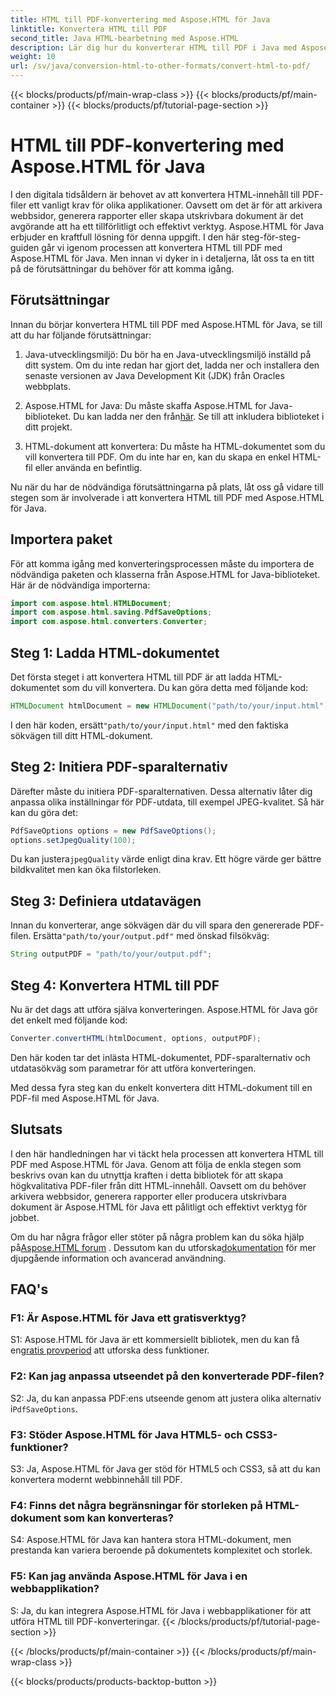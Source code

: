 ```yaml
---
title: HTML till PDF-konvertering med Aspose.HTML för Java
linktitle: Konvertera HTML till PDF
second_title: Java HTML-bearbetning med Aspose.HTML
description: Lär dig hur du konverterar HTML till PDF i Java med Aspose.HTML. Skapa högkvalitativa PDF-filer från ditt HTML-innehåll utan ansträngning.
weight: 10
url: /sv/java/conversion-html-to-other-formats/convert-html-to-pdf/
---
```


{{< blocks/products/pf/main-wrap-class >}}
{{< blocks/products/pf/main-container >}}
{{< blocks/products/pf/tutorial-page-section >}}

# HTML till PDF-konvertering med Aspose.HTML för Java

I den digitala tidsåldern är behovet av att konvertera HTML-innehåll till PDF-filer ett vanligt krav för olika applikationer. Oavsett om det är för att arkivera webbsidor, generera rapporter eller skapa utskrivbara dokument är det avgörande att ha ett tillförlitligt och effektivt verktyg. Aspose.HTML för Java erbjuder en kraftfull lösning för denna uppgift. I den här steg-för-steg-guiden går vi igenom processen att konvertera HTML till PDF med Aspose.HTML för Java. Men innan vi dyker in i detaljerna, låt oss ta en titt på de förutsättningar du behöver för att komma igång.

## Förutsättningar

Innan du börjar konvertera HTML till PDF med Aspose.HTML för Java, se till att du har följande förutsättningar:

1. Java-utvecklingsmiljö: Du bör ha en Java-utvecklingsmiljö inställd på ditt system. Om du inte redan har gjort det, ladda ner och installera den senaste versionen av Java Development Kit (JDK) från Oracles webbplats.

2.  Aspose.HTML for Java: Du måste skaffa Aspose.HTML for Java-biblioteket. Du kan ladda ner den från[här](https://releases.aspose.com/html/java/). Se till att inkludera biblioteket i ditt projekt.

3. HTML-dokument att konvertera: Du måste ha HTML-dokumentet som du vill konvertera till PDF. Om du inte har en, kan du skapa en enkel HTML-fil eller använda en befintlig.

Nu när du har de nödvändiga förutsättningarna på plats, låt oss gå vidare till stegen som är involverade i att konvertera HTML till PDF med Aspose.HTML för Java.

## Importera paket

För att komma igång med konverteringsprocessen måste du importera de nödvändiga paketen och klasserna från Aspose.HTML for Java-biblioteket. Här är de nödvändiga importerna:

```java
import com.aspose.html.HTMLDocument;
import com.aspose.html.saving.PdfSaveOptions;
import com.aspose.html.converters.Converter;
```

## Steg 1: Ladda HTML-dokumentet

Det första steget i att konvertera HTML till PDF är att ladda HTML-dokumentet som du vill konvertera. Du kan göra detta med följande kod:

```java
HTMLDocument htmlDocument = new HTMLDocument("path/to/your/input.html");
```

 I den här koden, ersätt`"path/to/your/input.html"` med den faktiska sökvägen till ditt HTML-dokument.

## Steg 2: Initiera PDF-sparalternativ

Därefter måste du initiera PDF-sparalternativen. Dessa alternativ låter dig anpassa olika inställningar för PDF-utdata, till exempel JPEG-kvalitet. Så här kan du göra det:

```java
PdfSaveOptions options = new PdfSaveOptions();
options.setJpegQuality(100);
```

 Du kan justera`jpegQuality` värde enligt dina krav. Ett högre värde ger bättre bildkvalitet men kan öka filstorleken.

## Steg 3: Definiera utdatavägen

 Innan du konverterar, ange sökvägen där du vill spara den genererade PDF-filen. Ersätta`"path/to/your/output.pdf"` med önskad filsökväg:

```java
String outputPDF = "path/to/your/output.pdf";
```

## Steg 4: Konvertera HTML till PDF

Nu är det dags att utföra själva konverteringen. Aspose.HTML för Java gör det enkelt med följande kod:

```java
Converter.convertHTML(htmlDocument, options, outputPDF);
```

Den här koden tar det inlästa HTML-dokumentet, PDF-sparalternativ och utdatasökväg som parametrar för att utföra konverteringen.

Med dessa fyra steg kan du enkelt konvertera ditt HTML-dokument till en PDF-fil med Aspose.HTML för Java.

## Slutsats

I den här handledningen har vi täckt hela processen att konvertera HTML till PDF med Aspose.HTML för Java. Genom att följa de enkla stegen som beskrivs ovan kan du utnyttja kraften i detta bibliotek för att skapa högkvalitativa PDF-filer från ditt HTML-innehåll. Oavsett om du behöver arkivera webbsidor, generera rapporter eller producera utskrivbara dokument är Aspose.HTML för Java ett pålitligt och effektivt verktyg för jobbet.

 Om du har några frågor eller stöter på några problem kan du söka hjälp på[Aspose.HTML forum](https://forum.aspose.com/) . Dessutom kan du utforska[dokumentation](https://reference.aspose.com/html/java/) för mer djupgående information och avancerad användning.

## FAQ's

### F1: Är Aspose.HTML för Java ett gratisverktyg?
   
 S1: Aspose.HTML för Java är ett kommersiellt bibliotek, men du kan få en[gratis provperiod](https://releases.aspose.com/) att utforska dess funktioner.

### F2: Kan jag anpassa utseendet på den konverterade PDF-filen?

 S2: Ja, du kan anpassa PDF:ens utseende genom att justera olika alternativ i`PdfSaveOptions`.

### F3: Stöder Aspose.HTML för Java HTML5- och CSS3-funktioner?

S3: Ja, Aspose.HTML för Java ger stöd för HTML5 och CSS3, så att du kan konvertera modernt webbinnehåll till PDF.

### F4: Finns det några begränsningar för storleken på HTML-dokument som kan konverteras?

S4: Aspose.HTML för Java kan hantera stora HTML-dokument, men prestanda kan variera beroende på dokumentets komplexitet och storlek.

### F5: Kan jag använda Aspose.HTML för Java i en webbapplikation?

S: Ja, du kan integrera Aspose.HTML för Java i webbapplikationer för att utföra HTML till PDF-konverteringar.
{{< /blocks/products/pf/tutorial-page-section >}}

{{< /blocks/products/pf/main-container >}}
{{< /blocks/products/pf/main-wrap-class >}}

{{< blocks/products/products-backtop-button >}}
